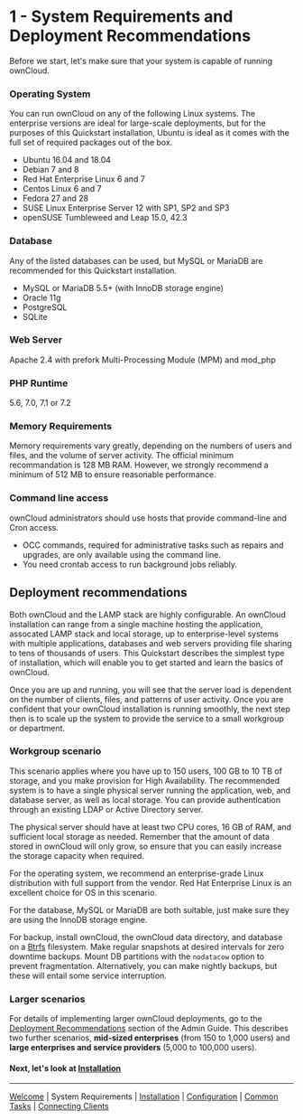 # 1 - System Requirements and Deployment Recommendations

Before we start, let's make sure that your system is capable of running ownCloud.


### Operating System
You can run ownCloud on any of the following Linux systems. The enterprise versions are ideal for large-scale deployments, but for the purposes of this Quickstart installation, Ubuntu is ideal as it comes with the full set of required packages out of the box.
- Ubuntu 16.04 and 18.04
- Debian 7 and 8
- Red Hat Enterprise Linux 6 and 7
- Centos Linux 6 and 7
- Fedora 27 and 28
- SUSE Linux Enterprise Server 12 with SP1, SP2 and SP3
- openSUSE Tumbleweed and Leap 15.0, 42.3


### Database
Any of the listed databases can be used, but MySQL or MariaDB are recommended for this Quickstart installation.
- MySQL or MariaDB 5.5+ (with InnoDB storage engine)
- Oracle 11g
- PostgreSQL
- SQLite

### Web Server
Apache 2.4 with prefork Multi-Processing Module (MPM) and mod_php

### PHP Runtime
5.6, 7.0, 7.1 or 7.2

### Memory Requirements
Memory requirements vary greatly, depending on the numbers of users and files, and the volume of server activity. The official minimum recommandation is 128 MB RAM. However, we strongly recommend a minimum of 512 MB to ensure reasonable performance.

### Command line access
ownCloud administrators should use hosts that provide command-line and Cron access.
- OCC commands, required for administrative tasks such as repairs and upgrades, are only available using the command line.
- You need crontab access to run background jobs reliably. 

## Deployment recommendations
Both ownCloud and the LAMP stack are highly configurable. An ownCloud installation can range from a single machine hosting the application, assocated LAMP stack and local storage, up to enterprise-level systems with multiple applications, databases and web servers providing file sharing to tens of thousands of users. This Quickstart describes the simplest type of installation, which will enable you to get started and learn the basics of ownCloud.

Once you are up and running, you will see that the server load is dependent on the number of clients, files, and patterns of user activity. Once you are confident that your ownCloud installation is running smoothly, the next step then is to scale up the system to provide the service to a small workgroup or department.

### Workgroup scenario
This scenario applies where you have up to 150 users, 100 GB to 10 TB of storage, and you make provision for High Availability.
The recommended system is to have a single physical server running the application, web, and database server, as well as local storage. You can provide authentication through an existing LDAP or Active Directory server.

The physical server should have at least two CPU cores, 16 GB of RAM, and sufficient local storage as needed. Remember that the amount of data stored in ownCloud will only grow, so ensure that you can easily increase the storage capacity when required.

For the operating system, we recommend an enterprise-grade Linux distribution with full support from the vendor. Red Hat Enterprise Linux is an excellent choice for OS in this scenario.

For the database, MySQL or MariaDB are both suitable, just make sure they are using the InnoDB storage engine.

For backup, install ownCloud, the ownCloud data directory, and database on a [Btrfs](https://en.wikipedia.org/wiki/Btrfs) filesystem. Make regular snapshots at desired intervals for zero downtime backups. Mount DB partitions with the `nodatacow` option to prevent fragmentation. Alternatively, you can make nightly backups, but these will entail some service interruption.


### Larger scenarios
For details of implementing larger ownCloud deployments, go to the [Deployment Recommendations](https://doc.owncloud.org/server/10.0/admin_manual/installation/deployment_recommendations.html) section of the Admin Guide. This describes two further scenarios, **mid-sized enterprises** (from 150 to 1,000 users) and **large enterprises and service providers** (5,000 to 100,000 users).





#### Next, let's look at [Installation](owncloud_qs_s2.html)


----
[Welcome](index.html) | System Requirements | [Installation](owncloud_qs_s2.html) | [Configuration](owncloud_qs_s3.html) | [Common Tasks](owncloud_qs_s4.html) | [Connecting Clients](owncloud_qs_s5.html)
